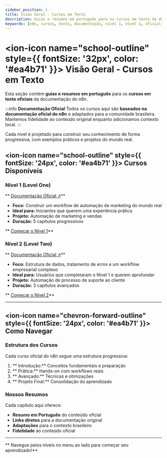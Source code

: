 ```yaml
---
sidebar_position: 1
title: Visão Geral - Cursos em Texto
description: Guias e resumos em português para os cursos em texto da documentação oficial do n8n.
keywords: [n8n, cursos, texto, documentação, nível 1, nível 2, oficial]
---
```



# <ion-icon name="school-outline" style={{ fontSize: '32px', color: '#ea4b71' }}></ion-icon> Visão Geral - Cursos em Texto

Esta seção contém **guias e resumos em português** para os **cursos em texto oficiais** da documentação do n8n.

:::info  **Documentação Oficial**
Todos os cursos aqui são **baseados na documentação oficial do n8n** e adaptados para a comunidade brasileira. Mantemos fidelidade ao conteúdo original enquanto adicionamos contexto local.
:::

Cada nível é projetado para construir seu conhecimento de forma progressiva, com exemplos práticos e projetos do mundo real.

## <ion-icon name="school-outline" style={{ fontSize: '24px', color: '#ea4b71' }}></ion-icon> Cursos Disponíveis

###  Nível 1 (Level One)

** [Documentação Oficial ↗](https://docs.n8n.io/courses/level-one/)**

-  **Foco:** Construir um workflow de automação de marketing do mundo real
-  **Ideal para:** Iniciantes que querem uma experiência prática
-  **Projeto:** Automação de marketing e vendas
-  **Duração:** 5 capítulos progressivos

** [Começar o Nível 1](nivel-um/capitulo-1)**

###  Nível 2 (Level Two)

** [Documentação Oficial ↗](https://docs.n8n.io/courses/level-two/)**

-  **Foco:** Estrutura de dados, tratamento de erros e um workflow empresarial complexo
-  **Ideal para:** Usuários que completaram o Nível 1 e querem aprofundar
-  **Projeto:** Automação de processo de suporte ao cliente
-  **Duração:** 3 capítulos avançados

** [Começar o Nível 2](nivel-dois/capitulo-1)**

---

## <ion-icon name="chevron-forward-outline" style={{ fontSize: '24px', color: '#ea4b71' }}></ion-icon> Como Navegar

###  Estrutura dos Cursos

Cada curso oficial do n8n segue uma estrutura progressiva:

1. ** Introdução:** Conceitos fundamentais e preparação
2. ** Prática:** Hands-on com workflows reais
3. ** Avançado:** Técnicas e otimizações
4. ** Projeto Final:** Consolidação do aprendizado

###  Nossos Resumos

Cada capítulo aqui oferece:

-  **Resumo em Português** do conteúdo oficial
-  **Links diretos** para a documentação original
-  **Adaptações** para o contexto brasileiro
-  **Fidelidade** ao conteúdo oficial

---

** Navegue pelos níveis no menu ao lado para começar seu aprendizado!** 

